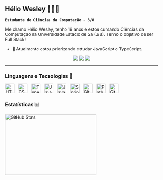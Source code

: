 ## Hélio Wesley 👨🏼‍💻

**`Estudante de Ciências da Computação - 3/8`**

<p> Me chamo Hélio Wesley, tenho 19 anos e estou cursando Ciências da Computação na Universidade Estácio de Sá (3/8). Tenho o objetivo de ser Full Stack! </p>

- 🌱 Atualmente estou priorizando estudar JavaScript e TypeScript.

<div align="center"> 
  <a href="https://www.instagram.com/helioswy/" target="_blank"><img src="https://img.shields.io/badge/-Instagram-%23E4405F?style=for-the-badge&logo=instagram&logoColor=white" target="_blank"></a>
  <a href = "mailto:helio23wesley@gmail.com"><img src="https://img.shields.io/badge/-Gmail-%23333?style=for-the-badge&logo=gmail&logoColor=white" target="_blank"></a>
  <a href="https://www.linkedin.com/in/heliowesley/" target="_blank"><img src="https://img.shields.io/badge/-LinkedIn-%230077B5?style=for-the-badge&logo=linkedin&logoColor=white" target="_blank"></a> 
</div>

- - - 
### Linguagens e Tecnologias 🤖

<img 
align="left" 
alt="HTML" 
width="30px" 
style="padding-right:10px;" 
src="https://cdn.jsdelivr.net/gh/devicons/devicon/icons/html5/html5-plain.svg" />

<img 
align="left" 
alt="CSS" 
width="30px" 
style="padding-right:10px;" 
src="https://cdn.jsdelivr.net/gh/devicons/devicon/icons/css3/css3-plain.svg" />

<img 
align="left" 
alt="TypeScript" 
width="30px" 
style="padding-right:10px;" 
src="https://cdn.jsdelivr.net/gh/devicons/devicon/icons/typescript/typescript-plain.svg" />

<img 
align="left" 
alt="JavaScript" 
width="30px" 
style="padding-right:10px;" 
src="https://cdn.jsdelivr.net/gh/devicons/devicon/icons/javascript/javascript-plain.svg" />

<img 
align="left" 
alt="Java" 
width="30px" 
style="padding-right:10px;" 
src="https://cdn.jsdelivr.net/gh/devicons/devicon/icons/java/java-original.svg"/>

<img 
align="left" 
alt="Spring" 
width="30px" 
style="padding-right:10px;" 
src="https://cdn.jsdelivr.net/gh/devicons/devicon/icons/spring/spring-original.svg" />

<img align="left" 
alt="Git" 
width="30px" 
style="padding-right:10px;" 
src="https://cdn.jsdelivr.net/gh/devicons/devicon/icons/git/git-original.svg" />

<img align="left" 
alt="Python" 
width="30px" 
style="padding-right:10px;" 
src="https://cdn.jsdelivr.net/gh/devicons/devicon/icons/python/python-plain.svg" />

<img 
align="left" 
alt="GitHub" 
width="30px" 
style="padding-right:10px;" 
src="https://cdn.jsdelivr.net/gh/devicons/devicon/icons/github/github-original.svg" />

<br />
<br />

###  Estatísticas 📊

<p>
<img 
      alt="GitHub Stats" 
      height="200"
      style="width: 300px;" 
      src="https://github-readme-stats.vercel.app/api/top-langs/?username=heliowesley1&theme=tokyonight&layout=compact&custom_title=Tecnologias&langs_count=9" 
  />

</p>

